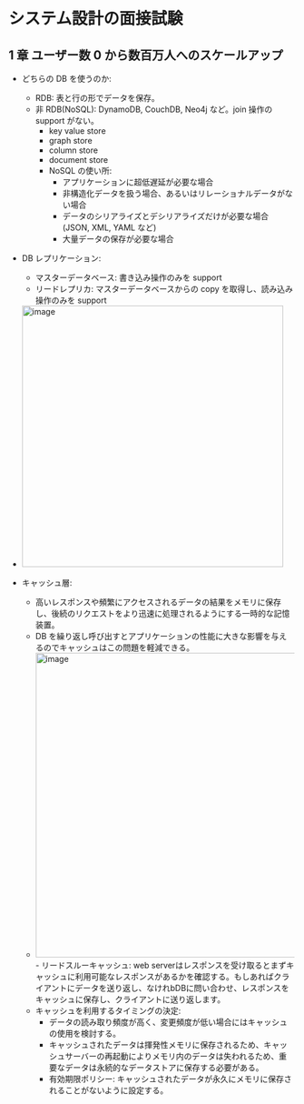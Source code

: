 # システム設計の面接試験

## 1 章 ユーザー数 0 から数百万人へのスケールアップ

- どちらの DB を使うのか:
  - RDB: 表と行の形でデータを保存。
  - 非 RDB(NoSQL): DynamoDB, CouchDB, Neo4j など。join 操作の support がない。
    - key value store
    - graph store
    - column store
    - document store
    - NoSQL の使い所:
      - アプリケーションに超低遅延が必要な場合
      - 非構造化データを扱う場合、あるいはリレーショナルデータがない場合
      - データのシリアライズとデシリアライズだけが必要な場合(JSON, XML, YAML など)
      - 大量データの保存が必要な場合
- DB レプリケーション:

  - マスターデータベース: 書き込み操作のみを support
  - リードレプリカ: マスターデータベースからの copy を取得し、読み込み操作のみを support

- <img width="460" alt="image" src="https://github.com/yoshikikasama/system/assets/61643054/bb7d911a-02ba-4748-b759-b80292221194">

- キャッシュ層:
  - 高いレスポンスや頻繁にアクセスされるデータの結果をメモリに保存し、後続のリクエストをより迅速に処理されるようにする一時的な記憶装置。
  - DB を繰り返し呼び出すとアプリケーションの性能に大きな影響を与えるのでキャッシュはこの問題を軽減できる。
  - <img width="536" alt="image" src="https://github.com/yoshikikasama/system/assets/61643054/edb1ac86-7a96-4ba1-9a12-e7d0cc508816">
    - リードスルーキャッシュ: web serverはレスポンスを受け取るとまずキャッシュに利用可能なレスポンスがあるかを確認する。もしあればクライアントにデータを送り返し、なけれbDBに問い合わせ、レスポンスをキャッシュに保存し、クライアントに送り返します。
  - キャッシュを利用するタイミングの決定:
    - データの読み取り頻度が高く、変更頻度が低い場合にはキャッシュの使用を検討する。
    - キャッシュされたデータは揮発性メモリに保存されるため、キャッシュサーバーの再起動によりメモリ内のデータは失われるため、重要なデータは永続的なデータストアに保存する必要がある。
    - 有効期限ポリシー: キャッシュされたデータが永久にメモリに保存されることがないように設定する。
